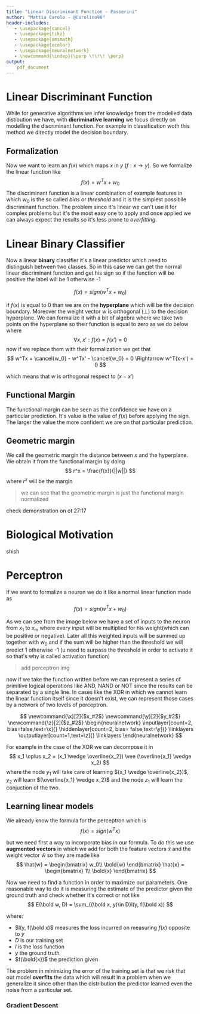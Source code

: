 ```yaml
---
title: "Linear Discriminant Function - Passerini"
author: "Mattia Carolo - @Carolino96"
header-includes:
   - \usepackage{cancel}
   - \usepackage{tikz}
   - \usepackage{amsmath}
   - \usepackage{xcolor}
   - \usepackage{neuralnetwork}
   - \newcommand{\indep}{\perp \!\!\! \perp}
output:
    pdf_document
---
```


# Linear Discriminant Function

While for generative algorithms we infer knowledge from the modelled data distibution we have, with **dicriminative learning** we focus directly on modelling the discriminant function. For example in classification woth this method we directly model the decision boundary.

## Formalization
Now we want to learn an $f(x)$ which maps $x$ in $y$ ($f:x\rightarrow y$). So we formalize the linear function like
$$
f(x) = w^Tx + w_0
$$
The discriminant function is a linear combination of example features in which $w_0$ is the so called *bias* or *threshold* and it is the simplest possibile discriminant function. The problem since it's linear we can't use it for complex problems but it's the most easy one to apply and once applied we can always expect the results so it's less prone to *overfitting*.

# Linear Binary Classifier

Now a linear **binary** classifier it's a linear predictor which need to distinguish between two classes. So in this case we can get the normal linear discriminant function and get his sign so if the function will be positive the label will be 1 otherwise -1

$$
f(x) = sign(w^Tx + w_0)
$$

if $f(x)$ is equal to 0 than we are on the **hyperplane** which will be the decision boundary. 
Moreover the weight vector $w$ is orthogonal ($\perp$) to the decision hyperplane. We can formalize it with a bit of algebra where we take two points on the hyperplane so their function is equal to zero as we do below where
$$
\forall x,x' : f(x) = f(x') = 0
$$
now if we replace them with their formalization we get that
$$
w^Tx + \cancel{w_0} - w^Tx' - \cancel{w_0} = 0 \Rightarrow w^T(x-x') = 0
$$

which means that $w$ is orthogonal respect to $(x-x')$

## Functional Margin

The functional margin can be seen as the confidence we have on a particular prediction. It's value is the value of $f(x)$ before applying the sign. The larger the value the more confident we are on that particular prediction. 

## Geometric margin

We call the geometric margin the distance between $x$ and the hyperplane. We obtain it from the functional margin by doing
$$
r^x = \frac{f(x)}{||w||}
$$
where $r^x$ will be the margin

> we can see that the geometric margin is just the functional margin normalized

check demonstration on ot 27:17

# Biological Motivation

shish

# Perceptron

If we want to formalize a neuron we do it like a normal linear function made as
$$
f(x) = sign(w^Tx + w_0)
$$

As we can see from the image below we have a set of inputs to the neuron from $x_1$ to $x_m$ where every input will be multiplied for his weight(which can be positive or negative). Later all this weighted inputs will be summed up together with $w_0$ and if the sum will be higher than the threshold we will predict 1 otherwise -1 (u need to surpass the threshold in order to activate it so that's why is called activation function)

> add perceptron img

now if we take the function written before we can represent a series of primitive logical operations like AND, NAND or NOT since the results can be separated by a single line. In cases like the XOR in which we cannot learn the linear function itself since it doesn't exist, we can represent those cases by a network of two levels of perceptron.

$$
\newcommand{\x}[2]{$x_#2$}
\newcommand{\y}[2]{$y_#2$}
\newcommand{\z}[2]{$z_#2$}
\begin{neuralnetwork}
  \inputlayer[count=2, bias=false,text=\x]{}
  \hiddenlayer[count=2, bias= false,text=\y]{} \linklayers
  \outputlayer[count=1,text=\z]{} \linklayers
\end{neuralnetwork}
$$

For example in the case of the XOR we can decompose it in 
$$
 x_1 \oplus x_2 = (x_1 \wedge \overline{x_2}) \vee (\overline{x_1} \wedge x_2)
$$ 
where the node $y_1$ will take care of learning $(x_1 \wedge \overline{x_2})$, $y_2$ will learn $(\overline{x_1} \wedge x_2)$  and the node $z_1$ will learn the conjuction of the two.

## Learning linear models

We already know the formula for the perceptron which is 
$$
f(x) = sign(w^Tx)
$$

but we need first a way to incorporate bias in our formula. To do this we use **augmented vectors** in which we add for both the feature vectors $\hat{x}$ and the weight vector $\hat{w}$ so they are made like
$$
\hat{w} = \begin{bmatrix} w_0\\ \bold{w} \end{bmatrix} \hat{x} = \begin{bmatrix} 1\\ \bold{x} \end{bmatrix}
$$

Now we need to find a function in order to maximize our parameters. One reasonable way to do it is measuring the estimate of the predictor given the ground truth and check whether it's correct or not like
$$
E(\bold w, D) = \sum_{(\bold x, y)\in D}l(y, f(\bold x))
$$

where:
- $l(y, f(\bold x)$ measures the loss incurred on measuring $f(x)$ opposite to $y$
- $D$ is our training set
- $l$ is the loss function
- $y$ the ground truth
- $f(\bold{x})$ the prediction given

The problem in minimizing the error of the training set is that we risk that our model **overfits** the data which will result in a problem when we generalize it since other than the distribution the predictor learned even the noise from a particular set.

### Gradient Descent